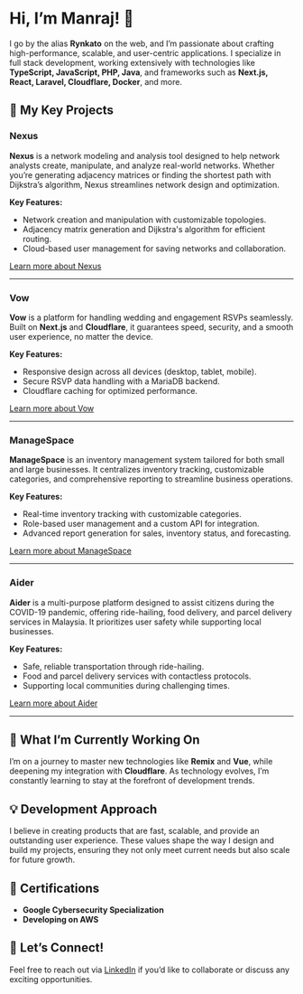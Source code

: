 # Hi, I’m Manraj! 👋

I go by the alias **Rynkato** on the web, and I’m passionate about crafting high-performance, scalable, and user-centric applications. I specialize in full stack development, working extensively with technologies like **TypeScript, JavaScript, PHP, Java**, and frameworks such as **Next.js, React, Laravel, Cloudflare, Docker**, and more.

## 🚀 My Key Projects

### Nexus
**Nexus** is a network modeling and analysis tool designed to help network analysts create, manipulate, and analyze real-world networks. Whether you’re generating adjacency matrices or finding the shortest path with Dijkstra’s algorithm, Nexus streamlines network design and optimization.

**Key Features:**
- Network creation and manipulation with customizable topologies.
- Adjacency matrix generation and Dijkstra's algorithm for efficient routing.
- Cloud-based user management for saving networks and collaboration.

[Learn more about Nexus](https://github.com/rynkato/Nexus)

---

### Vow
**Vow** is a platform for handling wedding and engagement RSVPs seamlessly. Built on **Next.js** and **Cloudflare**, it guarantees speed, security, and a smooth user experience, no matter the device.

**Key Features:**
- Responsive design across all devices (desktop, tablet, mobile).
- Secure RSVP data handling with a MariaDB backend.
- Cloudflare caching for optimized performance.

[Learn more about Vow](https://github.com/rynkato/vow)

---

### ManageSpace
**ManageSpace** is an inventory management system tailored for both small and large businesses. It centralizes inventory tracking, customizable categories, and comprehensive reporting to streamline business operations.

**Key Features:**
- Real-time inventory tracking with customizable categories.
- Role-based user management and a custom API for integration.
- Advanced report generation for sales, inventory status, and forecasting.

[Learn more about ManageSpace](https://github.com/rynkato/ManageSpace)

---

### Aider
**Aider** is a multi-purpose platform designed to assist citizens during the COVID-19 pandemic, offering ride-hailing, food delivery, and parcel delivery services in Malaysia. It prioritizes user safety while supporting local businesses.

**Key Features:**
- Safe, reliable transportation through ride-hailing.
- Food and parcel delivery services with contactless protocols.
- Supporting local communities during challenging times.

[Learn more about Aider](https://github.com/rynkato/aider)

---

## 🎯 What I’m Currently Working On
I’m on a journey to master new technologies like **Remix** and **Vue**, while deepening my integration with **Cloudflare**. As technology evolves, I’m constantly learning to stay at the forefront of development trends.

## 💡 Development Approach
I believe in creating products that are fast, scalable, and provide an outstanding user experience. These values shape the way I design and build my projects, ensuring they not only meet current needs but also scale for future growth.

## 📜 Certifications
- **Google Cybersecurity Specialization**
- **Developing on AWS**

## 💬 Let’s Connect!
Feel free to reach out via [LinkedIn](https://www.linkedin.com/in/manrajsinghrandhawa/) if you’d like to collaborate or discuss any exciting opportunities.
